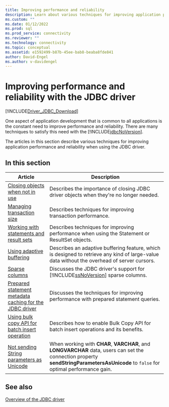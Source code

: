 ```yaml
---
title: Improving performance and reliability
description: Learn about various techniques for improving application performance and reliability when using the Microsoft JDBC driver for SQL Server.
ms.custom: ""
ms.date: 01/12/2022
ms.prod: sql
ms.prod_service: connectivity
ms.reviewer: ""
ms.technology: connectivity
ms.topic: conceptual
ms.assetid: e1592499-b87b-45ee-bab8-beaba8fde841
author: David-Engel
ms.author: v-davidengel
---
```


# Improving performance and reliability with the JDBC driver

[!INCLUDE[Driver_JDBC_Download](../../includes/driver_jdbc_download.md)]

One aspect of application development that is common to all applications is the constant need to improve performance and reliability. There are many techniques to satisfy this need with the [!INCLUDE[jdbcNoVersion](../../includes/jdbcnoversion_md.md)].

The articles in this section describe various techniques for improving application performance and reliability when using the JDBC driver.

## In this section

|Article|Description|
|-----------|-----------------|
|[Closing objects when not in use](closing-objects-when-not-in-use.md)|Describes the importance of closing JDBC driver objects when they're no longer needed.|
|[Managing transaction size](managing-transaction-size.md)|Describes techniques for improving transaction performance.|
|[Working with statements and result sets](working-with-statements-and-result-sets.md)|Describes techniques for improving performance when using the Statement or ResultSet objects.|
|[Using adaptive buffering](using-adaptive-buffering.md)|Describes an adaptive buffering feature, which is designed to retrieve any kind of large-value data without the overhead of server cursors.|
|[Sparse columns](sparse-columns.md)|Discusses the JDBC driver's support for [!INCLUDE[ssNoVersion](../../includes/ssnoversion-md.md)] sparse columns.|
|[Prepared statement metadata caching for the JDBC driver](prepared-statement-metadata-caching-for-the-jdbc-driver.md)|Discusses the techniques for improving performance with prepared statement queries.|
|[Using bulk copy API for batch insert operation](use-bulk-copy-api-batch-insert-operation.md)|Describes how to enable Bulk Copy API for batch insert operations and its benefits.|
|[Not sending String parameters as Unicode](setting-the-connection-properties.md)|When working with **CHAR**, **VARCHAR**, and **LONGVARCHAR** data, users can set the connection property **sendStringParametersAsUnicode** to `false` for optimal performance gain.|

## See also

[Overview of the JDBC driver](overview-of-the-jdbc-driver.md)
